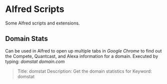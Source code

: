 # Alfred Scripts
Some Alfred scripts and extensions.

## Domain Stats
Can be used in Alfred to open up multiple tabs in _Google Chrome_ to find out the Compete, Quantcast, and Alexa information for a domain.
Executed by typing: *domstat domain.com*

> Title: domstat
> Description: Get the domain statistics for
> Keyword: domstat
